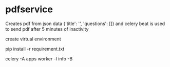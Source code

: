 # pdfservice

Creates pdf from json data {'title': '', 'questions': []} and celery beat is used to send pdf after 5 minutes of inactivity

create virtual environment

pip install -r requirement.txt

celery -A apps worker -l info -B
